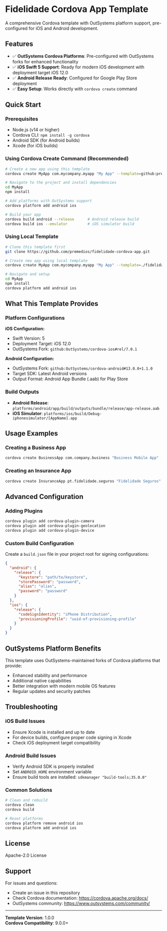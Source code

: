 # Fidelidade Cordova App Template

A comprehensive Cordova template with OutSystems platform support, pre-configured for iOS and Android development.

## Features

- ✅ **OutSystems Cordova Platforms**: Pre-configured with OutSystems forks for enhanced functionality
- ✅ **iOS Swift 5 Support**: Ready for modern iOS development with deployment target iOS 12.0
- ✅ **Android Release Ready**: Configured for Google Play Store deployment
- ✅ **Easy Setup**: Works directly with `cordova create` command

## Quick Start

### Prerequisites

- Node.js (v14 or higher)
- Cordova CLI: `npm install -g cordova`
- Android SDK (for Android builds)
- Xcode (for iOS builds)

### Using Cordova Create Command (Recommended)

```bash
# Create a new app using this template
cordova create MyApp com.mycompany.myapp "My App" --template=github:premedios/fidelidade-cordova-app

# Navigate to the project and install dependencies
cd MyApp
npm install

# Add platforms with OutSystems support
cordova platform add android ios

# Build your app
cordova build android --release      # Android release build
cordova build ios --emulator         # iOS simulator build
```

### Using Local Template

```bash
# Clone this template first
git clone https://github.com/premedios/fidelidade-cordova-app.git

# Create new app using local template
cordova create MyApp com.mycompany.myapp "My App" --template=./fidelidade-cordova-app

# Navigate and setup
cd MyApp
npm install
cordova platform add android ios
```

## What This Template Provides

### Platform Configurations

**iOS Configuration:**
- Swift Version: 5
- Deployment Target: iOS 12.0
- OutSystems Fork: `github:OutSystems/cordova-ios#rel/7.0.1`

**Android Configuration:**
- OutSystems Fork: `github:OutSystems/cordova-android#13.0.0+1.1.0`
- Target SDK: Latest Android versions
- Output Format: Android App Bundle (.aab) for Play Store

### Build Outputs

- **Android Release**: `platforms/android/app/build/outputs/bundle/release/app-release.aab`
- **iOS Simulator**: `platforms/ios/build/Debug-iphonesimulator/[AppName].app`

## Usage Examples

### Creating a Business App
```bash
cordova create BusinessApp com.company.business "Business Mobile App" --template=github:premedios/fidelidade-cordova-app
```

### Creating an Insurance App
```bash
cordova create InsuranceApp pt.fidelidade.seguros "Fidelidade Seguros" --template=github:premedios/fidelidade-cordova-app
```

## Advanced Configuration

### Adding Plugins
```bash
cordova plugin add cordova-plugin-camera
cordova plugin add cordova-plugin-geolocation
cordova plugin add cordova-plugin-device
```

### Custom Build Configuration
Create a `build.json` file in your project root for signing configurations:

```json
{
  "android": {
    "release": {
      "keystore": "path/to/keystore",
      "storePassword": "password",
      "alias": "alias",
      "password": "password"
    }
  },
  "ios": {
    "release": {
      "codeSignIdentity": "iPhone Distribution",
      "provisioningProfile": "uuid-of-provisioning-profile"
    }
  }
}
```

## OutSystems Platform Benefits

This template uses OutSystems-maintained forks of Cordova platforms that provide:

- Enhanced stability and performance
- Additional native capabilities
- Better integration with modern mobile OS features
- Regular updates and security patches

## Troubleshooting

### iOS Build Issues
- Ensure Xcode is installed and up to date
- For device builds, configure proper code signing in Xcode
- Check iOS deployment target compatibility

### Android Build Issues
- Verify Android SDK is properly installed
- Set `ANDROID_HOME` environment variable
- Ensure build tools are installed: `sdkmanager "build-tools;35.0.0"`

### Common Solutions
```bash
# Clean and rebuild
cordova clean
cordova build

# Reset platforms
cordova platform remove android ios
cordova platform add android ios
```

## License

Apache-2.0 License

## Support

For issues and questions:
- Create an issue in this repository
- Check Cordova documentation: https://cordova.apache.org/docs/
- OutSystems community: https://www.outsystems.com/community/

---

**Template Version**: 1.0.0  
**Cordova Compatibility**: 9.0.0+
